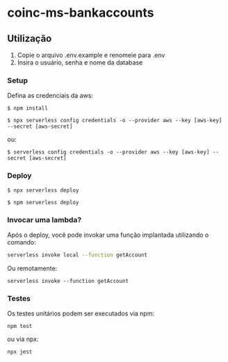 # coinc-ms-bankaccounts

## Utilização

1. Copie o arquivo .env.example e renomeie para .env
2. Insira o usuário, senha e nome da database


### Setup

Defina as credenciais da aws:

```
$ npm install
```

```
$ npx serverless config credentials -o --provider aws --key [aws-key] --secret [aws-secret]

```

ou:


```
$ serverless config credentials -o --provider aws --key [aws-key] --secret [aws-secret]

```

### Deploy

```
$ npx serverless deploy
```

```
$ npm serverless deploy
```

### Invocar uma lambda?

Após o deploy, você pode invokar uma função implantada utilizando o comando:

```bash
serverless invoke local --function getAccount
```

Ou remotamente:

```brash
serverless invoke --function getAccount
```

### Testes

Os testes unitários podem ser executados via npm:

```
npm test
```

ou via npx:

```
npx jest
```

